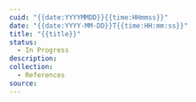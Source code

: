 ```yaml
---
cuid: "{{date:YYYYMMDD}}{{time:HHmmss}}"
date: "{{date:YYYY-MM-DD}}T{{time:HH:mm:ss}}"
title: "{{title}}"
status:
  - In Progress
description: 
collection:
  - References
source:
---
```

